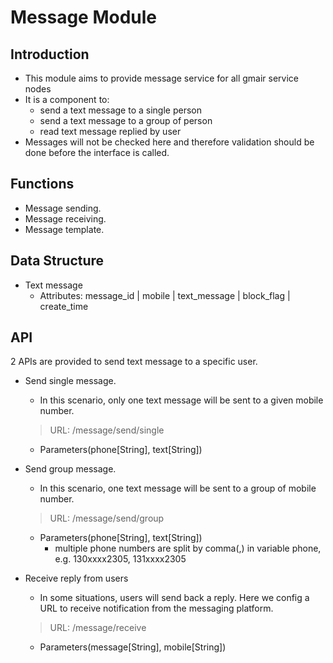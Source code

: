 # Message Module

## Introduction
* This module aims to provide message service for all gmair service nodes
* It is a component to:
    * send a text message to a single person
    * send a text message to a group of person
    * read text message replied by user
* Messages will not be checked here and therefore validation should be done before the interface is called.

## Functions
* Message sending.
* Message receiving.
* Message template.

## Data Structure
* Text message
    * Attributes: message_id | mobile | text_message | block_flag | create_time

## API
2 APIs are provided to send text message to a specific user.

+ Send single message.
    + In this scenario, only one text message will be sent to a given mobile number.
    > URL: /message/send/single
    + Parameters(phone[String], text[String]) 

+ Send group message.
    + In this scenario, one text message will be sent to a group of mobile number.
    > URL: /message/send/group
    + Parameters(phone[String], text[String])
        * multiple phone numbers are split by comma(,) in variable phone, e.g. 130xxxx2305, 131xxxx2305
    
+ Receive reply from users
    + In some situations, users will send back a reply. Here we config a URL to receive notification from the messaging platform.
    > URL: /message/receive
    + Parameters(message[String], mobile[String])